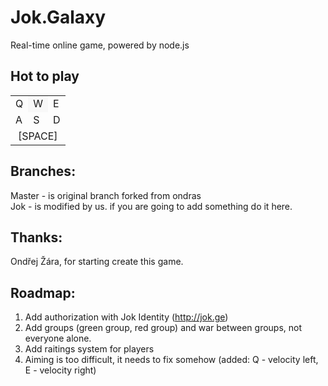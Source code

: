 Jok.Galaxy
==========

Real-time online game, powered by node.js


Hot to play
-----------
<table>
<tr>
<td>Q</td>
<td style="background: #F8F8F8">W</td>
<td>E</td>
</tr>
<tr>
<td>A</td>
<td>S</td>
<td>D</td>
</tr>
<tr>
<td colspan="3" style="text-align:center">[SPACE]</td>
</tr>
</table>


Branches:
---------
Master - is original branch forked from ondras<br/>
Jok - is modified by us. if you are going to add something do it here.


Thanks:
-------
Ondřej Žára, for starting create this game.


Roadmap:
--------
1. Add authorization with Jok Identity (http://jok.ge)
2. Add groups (green group, red group) and war between groups, not everyone alone.
3. Add raitings system for players
4. Aiming is too difficult, it needs to fix somehow (added: Q - velocity left, E - velocity right)